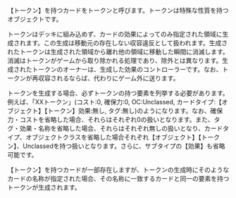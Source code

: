【トークン】を持つカードをトークンと呼びます。トークンは特殊な性質を持つオブジェクトです。

トークンはデッキに組み込めず、カードの効果によってのみ指定された領域に生成されます。この生成は移動元の存在しない収容違反として扱われます。生成されたトークンは生成された領域から離れ他の領域に移動した瞬間に消滅します。消滅はトークンがゲームから取り除かれる処理であり、除外とは異なります。生成されたトークンのオーナーは、生成した効果のコントローラーです。なお、トークンが再収容されるならば、代わりにゲーム外に送ります。

トークンを生成する場合、必ずトークンの持つ要素を列挙する必要があります。例えば、「XXトークン」(コスト:0, 確保力:0, OC:Unclassed, カードタイプ:【オブジェクト】【トークン】効果:無し, タグ:無し)のようになります。なお、確保力・コストを省略した場合、それらはそれぞれ0の扱いとなります。また、タグ・効果・名称を省略した場合、それらはそれぞれ無しの扱いとなり、カードタイプ、オブジェクトクラスを省略した場合それぞれ【オブジェクト】【トークン】、Unclassedを持つ扱いとなります。さらに、サブタイプの【効果】も省略可能です。

【トークン】を持つカードが一部存在しますが、トークンの生成時にそのようなカードの名称が指定された場合、その名称に一致するカードと同一の要素を持つトークンが生成されます。

